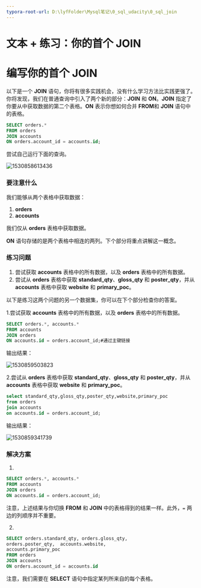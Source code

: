 ```yaml
---
typora-root-url: D:\lyfFolder\Mysql笔记\0_sql_udacity\0_sql_join
---
```


# 文本 + 练习：你的首个 JOIN

# 编写你的首个 JOIN

以下是一个 **JOIN** 语句，你将有很多实践机会，没有什么学习方法比实践更强了。你将发现，我们在普通查询中引入了两个新的部分：**JOIN** 和 **ON**。**JOIN** 指定了你要从中获取数据的第二个表格。**ON** 表示你想如何合并 **FROM**和 **JOIN** 语句中的表格。

```sql
SELECT orders.*
FROM orders
JOIN accounts
ON orders.account_id = accounts.id;
```

尝试自己运行下面的查询。

![1530858613436](C:\Users\ADMINI~1\AppData\Local\Temp\1530858613436.png)



### 要注意什么

我们能够从两个表格中获取数据：

1. **orders**
2. **accounts**

我们仅从 **orders** 表格中获取数据。

**ON** 语句存储的是两个表格中相连的两列。下个部分将重点讲解这一概念。

### 练习问题

1. 尝试获取 **accounts** 表格中的所有数据，以及 **orders** 表格中的所有数据。
2. 尝试从 **orders** 表格中获取 **standard_qty**、**gloss_qty** 和 **poster_qty**，并从 **accounts** 表格中获取 **website** 和 **primary_poc**。

以下是练习这两个问题的另一个数据集，你可以在下个部分检查你的答案。

1.尝试获取 **accounts** 表格中的所有数据，以及 **orders** 表格中的所有数据。

```sql
SELECT orders.*, accounts.*
FROM accounts
JOIN orders
ON accounts.id = orders.account_id;#通过主键链接


```

输出结果：

![1530859503823](/C:/Users/ADMINI~1/AppData/Local/Temp/1530859503823.png)

2.尝试从 **orders** 表格中获取 **standard_qty**、**gloss_qty** 和 **poster_qty**，并从 **accounts** 表格中获取 **website** 和 **primary_poc**。

```sql
select standard_qty,gloss_qty,poster_qty,website,primary_poc
from orders
join accounts
on accounts.id = orders.account_id;
```



输出结果：

![1530859341739](/C:/Users/ADMINI~1/AppData/Local/Temp/1530859341739.png)

### 解决方案

1.

```sql
SELECT orders.*, accounts.*
FROM accounts
JOIN orders
ON accounts.id = orders.account_id;
```

注意，上述结果与你切换 **FROM** 和 **JOIN** 中的表格得到的结果一样。此外，`=` 两边的列顺序并不重要。

2.

```sql
SELECT orders.standard_qty, orders.gloss_qty,
orders.poster_qty,  accounts.website,
accounts.primary_poc
FROM orders
JOIN accounts
ON orders.account_id = accounts.id
```

注意，我们需要在 **SELECT** 语句中指定某列所来自的每个表格。